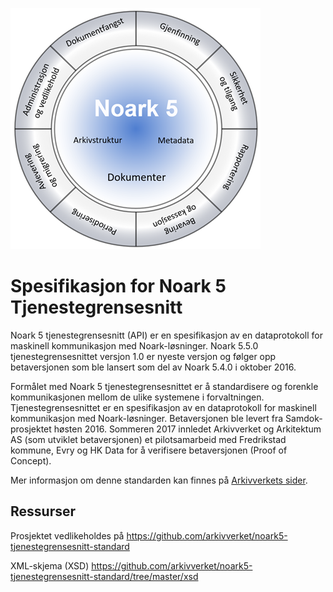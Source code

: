 ![](kapitler/media/Noark5v5_px400.png)

Spesifikasjon for Noark 5 Tjenestegrensesnitt
=============================================

Noark 5 tjenestegrensesnitt (API) er en spesifikasjon av en dataprotokoll for maskinell kommunikasjon med Noark-løsninger. 
Noark 5.5.0 tjenestegrensesnittet versjon 1.0 er nyeste versjon og følger opp betaversjonen som ble lansert som del 
av Noark 5.4.0 i oktober 2016. 

Formålet med Noark 5 tjenestegrensesnittet er å standardisere og forenkle kommunikasjonen mellom de ulike 
systemene i forvaltningen. Tjenestegrensesnittet er en spesifikasjon av en dataprotokoll for maskinell 
kommunikasjon med Noark-løsninger. Betaversjonen ble levert fra Samdok-prosjektet høsten 2016. Sommeren 
2017 innledet Arkivverket og Arkitektum AS (som utviklet betaversjonen) et pilotsamarbeid med Fredrikstad
kommune, Evry og HK Data for å verifisere betaversjonen (Proof of Concept).


Mer informasjon om denne standarden kan finnes på [Arkivverkets
sider](https://www.arkivverket.no/forvaltning-og-utvikling/noark-standarden/noark-5/tjenestegrensesnitt-noark5).


Ressurser
---------
Prosjektet vedlikeholdes på https://github.com/arkivverket/noark5-tjenestegrensesnitt-standard

XML-skjema (XSD)
https://github.com/arkivverket/noark5-tjenestegrensesnitt-standard/tree/master/xsd
